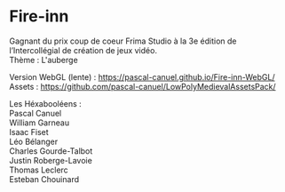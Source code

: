 # Fire-inn
Gagnant du prix coup de coeur Frima Studio à la 3e édition de l’Intercollégial de création de jeux vidéo.\
Thème : L'auberge

Version WebGL (lente) : https://pascal-canuel.github.io/Fire-inn-WebGL/ \
Assets : https://github.com/pascal-canuel/LowPolyMedievalAssetsPack/ 

Les Héxabooléens :\
Pascal Canuel\
William Garneau\
Isaac Fiset\
Léo Bélanger\
Charles Gourde-Talbot\
Justin Roberge-Lavoie\
Thomas Leclerc\
Esteban Chouinard
